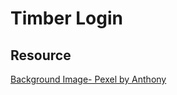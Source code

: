 # Timber Login

## Resource
[Background Image- Pexel by Anthony](https://www.pexels.com/photo/empty-forest-132428/)